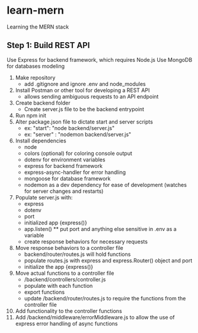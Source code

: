 # learn-mern
Learning the MERN stack

## Step 1: Build REST API
Use Express for backend framework, which requires Node.js
Use MongoDB for databases modeling
1. Make repository
    - add .gitignore and ignore .env and node_modules
2. Install Postman or other tool for developing a REST API
    - allows sending ambiguous requests to an API endpoint
3. Create backend folder
    - Create server.js file to be the backend entrypoint
4. Run npm init
5. Alter package.json file to dictate start and server scripts
    - ex: "start": "node backend/server.js"
    - ex: "server" : "nodemon backend/server.js"
6. Install dependencies
    - node
    - colors (optional) for coloring console output
    - dotenv for environment variables
    - express for backend framework
    - express-async-handler for error handling
    - mongoose for database framework
    - nodemon as a dev dependency for ease of development (watches for server changes and restarts)
7. Populate server.js with:
    - express
    - dotenv
    - port
    - initialized app {express()}
    - app.listen()
    ** put port and anything else sensitive in .env as a variable
    - create response behaviors for necessary requests
8. Move response behaviors to a controller file
    - backend/router/routes.js will hold functions
    - populate routes.js with express and express.Router() object and port
    - initialize the app {express()}
9. Move actual functions to a controller file
    - /backend/controllers/controller.js
    - populate with each function
    - export functions
    - update /backend/router/routes.js to require the functions from the controller file
10. Add functionality to the controller functions
11. Add /backend/middleware/errorMiddleware.js to allow the use of express error handling of async functions